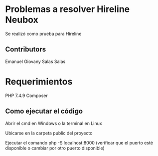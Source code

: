 # Problemas a resolver Hireline Neubox
Se realizó como prueba para Hireline

## Contributors
Emanuel Giovany Salas Salas


# Requerimientos
 PHP 7.4.9
 Composer

## Como ejecutar el código

Abrir el cmd en Windows o la terminal en Linux

Ubicarse en la carpeta public del proyecto

Ejecutar el comando php -S localhost:8000 (verificar que el puerto esté disponible o cambiar por otro puerto disponible)

